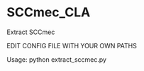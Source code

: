 # SCCmec_CLA
Extract SCCmec

EDIT CONFIG FILE WITH YOUR OWN PATHS

Usage:
	python extract_sccmec.py

